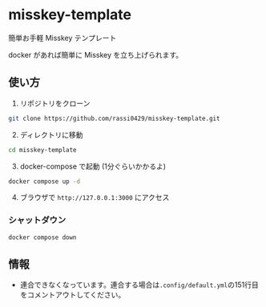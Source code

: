 # misskey-template

簡単お手軽 Misskey テンプレート

docker があれば簡単に Misskey を立ち上げられます。

## 使い方
1. リポジトリをクローン
```bash
git clone https://github.com/rassi0429/misskey-template.git
```
2. ディレクトリに移動
```bash
cd misskey-template
```

3. docker-compose で起動 (1分ぐらいかかるよ)
```bash
docker compose up -d
```

4. ブラウザで `http://127.0.0.1:3000` にアクセス

### シャットダウン
```bash
docker compose down
```

## 情報
- 連合できなくなっています。連合する場合は`.config/default.yml`の151行目をコメントアウトしてください。